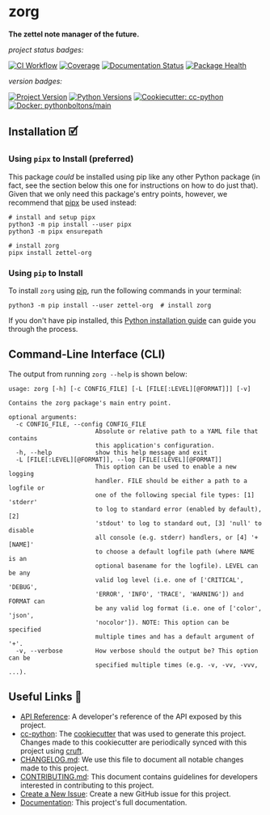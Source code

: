 # zorg

**The zettel note manager of the future.**

_project status badges:_

[![CI Workflow](https://github.com/bbugyi200/zorg/actions/workflows/ci.yml/badge.svg)](https://github.com/bbugyi200/zorg/actions/workflows/ci.yml)
[![Coverage](https://codecov.io/gh/bbugyi200/zorg/branch/master/graph/badge.svg)](https://codecov.io/gh/bbugyi200/zorg)
[![Documentation Status](https://readthedocs.org/projects/zettel-org/badge/?version=latest)](https://zettel-org.readthedocs.io/en/latest/?badge=latest)
[![Package Health](https://snyk.io/advisor/python/zettel-org/badge.svg)](https://snyk.io/advisor/python/zettel-org)

_version badges:_

[![Project Version](https://img.shields.io/pypi/v/zettel-org)](https://pypi.org/project/zettel-org/)
[![Python Versions](https://img.shields.io/pypi/pyversions/zettel-org)](https://pypi.org/project/zettel-org/)
[![Cookiecutter: cc-python](https://img.shields.io/static/v1?label=cc-python&message=2022.01.04&color=d4aa00&logo=cookiecutter&logoColor=d4aa00)](https://github.com/python-boltons/cc-python)
[![Docker: pythonboltons/main](https://img.shields.io/static/v1?label=pythonboltons%20%2F%20main&message=2021.12.22&color=8ec4ad&logo=docker&logoColor=8ec4ad)](https://github.com/python-boltons/docker-python)


## Installation 🗹

### Using `pipx` to Install (preferred)

This package _could_ be installed using pip like any other Python package (in
fact, see the section below this one for instructions on how to do just that).
Given that we only need this package's entry points, however, we recommend that
[pipx][11] be used instead:

```shell
# install and setup pipx
python3 -m pip install --user pipx
python3 -m pipx ensurepath

# install zorg
pipx install zettel-org
```

### Using `pip` to Install

To install `zorg` using [pip][9], run the following
commands in your terminal:

``` shell
python3 -m pip install --user zettel-org  # install zorg
```

If you don't have pip installed, this [Python installation guide][10] can guide
you through the process.


## Command-Line Interface (CLI)

The output from running `zorg --help` is shown below:

<!-- [[[[[kooky.cog
import subprocess

popen = subprocess.Popen(["zorg", "--help"], stdout=subprocess.PIPE)
stdout, _ = popen.communicate()
print("```", stdout.decode().strip(), "```", sep="\n")
]]]]] -->
```
usage: zorg [-h] [-c CONFIG_FILE] [-L [FILE[:LEVEL][@FORMAT]]] [-v]

Contains the zorg package's main entry point.

optional arguments:
  -c CONFIG_FILE, --config CONFIG_FILE
                        Absolute or relative path to a YAML file that contains
                        this application's configuration.
  -h, --help            show this help message and exit
  -L [FILE[:LEVEL][@FORMAT]], --log [FILE[:LEVEL][@FORMAT]]
                        This option can be used to enable a new logging
                        handler. FILE should be either a path to a logfile or
                        one of the following special file types: [1] 'stderr'
                        to log to standard error (enabled by default), [2]
                        'stdout' to log to standard out, [3] 'null' to disable
                        all console (e.g. stderr) handlers, or [4] '+[NAME]'
                        to choose a default logfile path (where NAME is an
                        optional basename for the logfile). LEVEL can be any
                        valid log level (i.e. one of ['CRITICAL', 'DEBUG',
                        'ERROR', 'INFO', 'TRACE', 'WARNING']) and FORMAT can
                        be any valid log format (i.e. one of ['color', 'json',
                        'nocolor']). NOTE: This option can be specified
                        multiple times and has a default argument of '+'.
  -v, --verbose         How verbose should the output be? This option can be
                        specified multiple times (e.g. -v, -vv, -vvv, ...).
```
<!-- [[[[[end]]]]] -->

<!-- [[[[[kooky.cog
from pathlib import Path

lines = Path("./docs/design/design.md").read_text().split("\n")
if any(L.strip() for L in lines):
    fixed_lines = [L.replace("(.", "(./docs/design") if L.startswith("![") else L for L in lines]
    print("## Design Diagrams\n")
    print("\n".join(fixed_lines))
]]]]] -->
<!-- [[[[[end]]]]] -->


## Useful Links 🔗

* [API Reference][3]: A developer's reference of the API exposed by this
  project.
* [cc-python][4]: The [cookiecutter][5] that was used to generate this project.
  Changes made to this cookiecutter are periodically synced with this project
  using [cruft][12].
* [CHANGELOG.md][2]: We use this file to document all notable changes made to
  this project.
* [CONTRIBUTING.md][7]: This document contains guidelines for developers
  interested in contributing to this project.
* [Create a New Issue][13]: Create a new GitHub issue for this project.
* [Documentation][1]: This project's full documentation.


[1]: https://zettel-org.readthedocs.io/en/latest
[2]: https://github.com/bbugyi200/zorg/blob/master/CHANGELOG.md
[3]: https://zettel-org.readthedocs.io/en/latest/modules.html
[4]: https://github.com/python-boltons/cc-python
[5]: https://github.com/cookiecutter/cookiecutter
[6]: https://docs.readthedocs.io/en/stable/
[7]: https://github.com/bbugyi200/zorg/blob/master/CONTRIBUTING.md
[8]: https://github.com/bbugyi200/zorg
[9]: https://pip.pypa.io
[10]: http://docs.python-guide.org/en/latest/starting/installation/
[11]: https://github.com/pypa/pipx
[12]: https://github.com/cruft/cruft
[13]: https://github.com/bbugyi200/zorg/issues/new/choose

